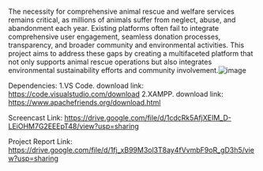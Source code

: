The necessity for comprehensive animal rescue and welfare services remains critical, as millions of animals suffer from neglect, abuse, and abandonment each year. Existing platforms often fail to integrate comprehensive user engagement, seamless donation processes, transparency, and broader community and environmental activities. This project aims to address these gaps by creating a multifaceted platform that not only supports animal rescue operations but also integrates environmental sustainability efforts and community involvement.![image](https://github.com/Rowzatul-2001/planetPaw/assets/122299855/a068f19b-7fb8-4c34-9e9b-128be4383f41)

Dependencies: 1.VS Code.
              download link: https://code.visualstudio.com/download
              2.XAMPP.
              download link: https://www.apachefriends.org/download.html

Screencast Link: https://drive.google.com/file/d/1cdcRk5AfjXEIM_D-LEiOHM7G2EEEpT48/view?usp=sharing

Project Report Link: https://drive.google.com/file/d/1fj_xB99M3ol3T8ay4fVvmbF9oR_gD3h5/view?usp=sharing
